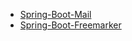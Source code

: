- [Spring-Boot-Mail](Spring-Boot-Mail/README.md)
- [Spring-Boot-Freemarker](Spring-Boot-Freemarker/README.md)
